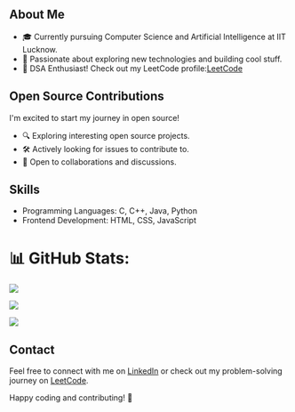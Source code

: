 ## About Me

- 🎓 Currently pursuing Computer Science and Artificial Intelligence at IIT Lucknow.
- 🌱 Passionate about exploring new technologies and building cool stuff.
- 🧠 DSA Enthusiast! Check out my LeetCode profile:[LeetCode](https://leetcode.com/disha_yadav15/)

## Open Source Contributions

I'm excited to start my journey in open source! 

- 🔍 Exploring interesting open source projects.
- 🛠️ Actively looking for issues to contribute to.
- 🤝 Open to collaborations and discussions.

## Skills

- Programming Languages: C, C++, Java, Python
- Frontend Development: HTML, CSS, JavaScript
  
# 📊 GitHub Stats:
![](https://github-readme-stats.vercel.app/api?username=DishaYadav15&theme=dark&hide_border=false&include_all_commits=false&count_private=false)<br/>

![](https://github-readme-streak-stats.herokuapp.com/?user=DishaYadav15&theme=dark&hide_border=false)<br/>

![](https://github-readme-stats.vercel.app/api/top-langs/?username=DishaYadav15&theme=dark&hide_border=false&include_all_commits=false&count_private=false&layout=compact)

## Contact

Feel free to connect with me on [LinkedIn](https://www.linkedin.com/in/disha-yadav-104a47285/) 
or check out my problem-solving journey on [LeetCode](https://leetcode.com/disha_yadav15/).

Happy coding and contributing! 🚀
